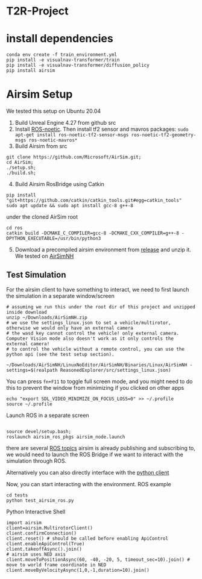 # T2R-Project

# install dependencies
```
conda env create -f train_environment.yml
pip install -e visualnav-transformer/train
pip install -e visualnav-transformer/diffusion_policy
pip install airsim
```

# Airsim Setup
We tested this setup on Ubuntu 20.04
1. Build Unreal Engine 4.27 from github src
2. Install [ROS-noetic](https://wiki.ros.org/noetic/Installation/Ubuntu). Then install tf2 sensor and mavros packages: `sudo apt-get install ros-noetic-tf2-sensor-msgs ros-noetic-tf2-geometry-msgs ros-noetic-mavros*`
3. Build Airsim from src
```
git clone https://github.com/Microsoft/AirSim.git;
cd AirSim;
./setup.sh;
./build.sh;
```
4. Build Airsim RosBridge using Catkin
```
pip install "git+https://github.com/catkin/catkin_tools.git#egg=catkin_tools"
sudo apt update && sudo apt install gcc-8 g++-8
```
under the cloned AirSim root
```
cd ros
catkin build -DCMAKE_C_COMPILER=gcc-8 -DCMAKE_CXX_COMPILER=g++-8 -DPYTHON_EXECUTABLE=/usr/bin/python3
```
5. Download a precompiled airsim environment from [release](https://github.com/microsoft/AirSim/releases/tag/v1.8.1) and unzip it. We tested on [AirSimNH](https://github.com/microsoft/AirSim/releases/download/v1.8.1/AirSimNH.zip)  


## Test Simulation
For the airsim client to have something to interact, we need to first launch the simulation in a separate window/screen
```
# assuming we run this under the root dir of this project and unzipped inside download
unzip ~/Downloads/AirSimNH.zip
# we use the settings_linux.json to set a vehicle/multirotor, otherwise we would only have an external camera
# the wasd key cannot control the vehicle! only external camera. Computer Vision mode also doesn't work as it only controls the external camera!
# to control the vehicle without a remote control, you can use the python api (see the test setup section). 

~/Downloads/AirSimNH/LinuxNoEditor/AirSimNH/Binaries/Linux/AirSimNH -settings=$(realpath ReasonedExplorer/src/settings_linux.json)
```
You can press `fn+F11` to toggle full screen mode, and you might need to do this to prevent the window from minimizing if you clicked on other apps
```
echo "export SDL_VIDEO_MINIMIZE_ON_FOCUS_LOSS=0" >> ~/.profile
source ~/.profile
```

Launch ROS in a separate screen
```

source devel/setup.bash;
roslaunch airsim_ros_pkgs airsim_node.launch
```
there are several [ROS topics](https://microsoft.github.io/AirSim/airsim_ros_pkgs/#airsim-ros-wrapper-node) airsim is already publishing and subscribing to, we would need to launch the ROS Bridge if we want to interact with the simulation through ROS. 

Alternatively you can also directly interface with the [python client](https://microsoft.github.io/AirSim/api_docs/html/#)


Now, you can start interacting with the environment.
ROS example
```
cd tests
python test_airsim_ros.py
```

Python Interactive Shell
```
import airsim
client=airsim.MultirotorClient()
client.confirmConnection()
client.reset() # should be called before enabling ApiControl
client.enableApiControl(True)
client.takeoffAsync().join()
# airsim uses NED axis
client.moveToPositionAsync(60, -40, -20, 5, timeout_sec=10).join() # move to world frame coordinate in NED
client.moveByVelocityAsync(1,0,-1,duration=10).join()
```

